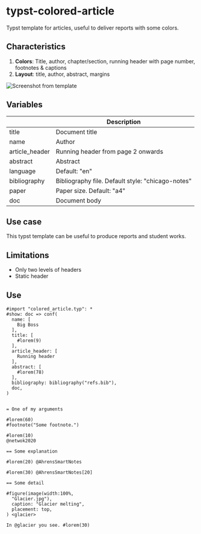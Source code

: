 # typst-colored-article
Typst template for articles, useful to deliver reports with some colors.

## Characteristics

1. **Colors**: Title, author, chapter/section, running header with page number, footnotes & captions
2. **Layout**: title, author, abstract, margins

![Screenshot from template](https://github.com/ludenticus/typst-colored-article/assets/813198/c8e16a6e-8718-4910-abc1-767d3d08ff54)


## Variables

|  | Description |
|--|--|
| title | Document title |
| name | Author |
| article_header | Running header from page 2 onwards |
| abstract | Abstract |
| language | Default: "en" |
| bibliography | Bibliography file. Default style: "chicago-notes" |
| paper | Paper size. Default: "a4" |
| doc | Document body |

## Use case
This typst template can be useful to produce reports and student works.

## Limitations
- Only two levels of headers
- Static header

## Use

```typst
#import "colored_article.typ": *
#show: doc => conf(
  name: [
    Big Boss
  ],
  title: [
    #lorem(9)
  ],
  article_header: [
    Running header
  ],
  abstract: [
    #lorem(78)
  ],
  bibliography: bibliography("refs.bib"),
  doc,
)


= One of my arguments

#lorem(60)
#footnote("Some footnote.")

#lorem(10)
@netwok2020

== Some explanation

#lorem(20) @AhrensSmartNotes

#lorem(30) @AhrensSmartNotes[20]

== Some detail

#figure(image(width:100%, 
  "Glacier.jpg"),
  caption: "Glacier melting",
  placement: top,
) <glacier>

In @glacier you see. #lorem(30)
```
